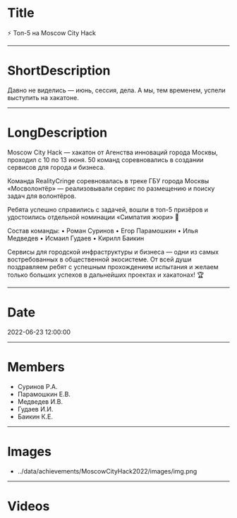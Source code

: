 # Title

⚡ Топ-5 на Moscow City Hack

---

# ShortDescription

Давно не виделись — июнь, сессия, дела. А мы, тем временем, успели выступить на хакатоне.

---

# LongDescription

Moscow City Hack — хакатон от Агенства инноваций города Москвы, проходил с 10 по 13 июня. 50 команд соревновались в создании сервисов для города и бизнеса.

Команда RealityCringe соревновалась в треке ГБУ города Москвы «Мосволонтёр» — реализовывали сервис по размещению и поиску задач для волонтёров.

Ребята успешно справились с задачей, вошли в топ-5 призёров и удостоились отдельной номинации «Симпатия жюри» 🎉

Состав команды:
• Роман Суринов
• Егор Парамошкин
• Илья Медведев
• Исмаил Гудаев
• Кирилл Баикин

Сервисы для городской инфраструктуры и бизнеса — одни из самых востребованных в общественной экосистеме. От всей души поздравляем ребят с успешным прохождением испытания и желаем только больших успехов в дальнейших проектах и хакатонах! 🏆

---

# Date

2022-06-23 12:00:00

---

# Members

- Суринов Р.А.
- Парамошкин Е.В.
- Медведев И.В.
- Гудаев И.И.
- Баикин К.Е.

---

# Images

- ../data/achievements/MoscowCityHack2022/images/img.png

---

# Videos
